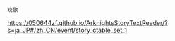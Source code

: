 ```zh-cn
晓歌
```
https://050644zf.github.io/ArknightsStoryTextReader/?s=ja_JP#/zh_CN/event/story_ctable_set_1

